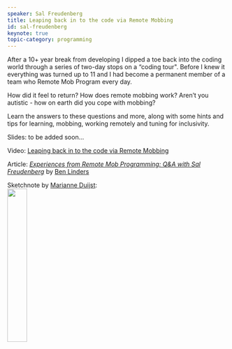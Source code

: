 ```yaml
---
speaker: Sal Freudenberg
title: Leaping back in to the code via Remote Mobbing
id: sal-freudenberg
keynote: true
topic-category: programming
---
```

After a 10+ year break from developing I dipped a toe back into the coding world through a series of two-day stops on a “coding tour". Before I knew it everything was turned up to 11 and I had become a permanent member of a team who Remote Mob Program every day.

How did it feel to return?
How does remote mobbing work?
Aren’t you autistic - how on earth did you cope with mobbing?

Learn the answers to these questions and more, along with some hints and tips for learning, mobbing, working remotely and tuning for inclusivity.

Slides: to be added soon...

Video: [Leaping back in to the code via Remote Mobbing](https://www.pscp.tv/w/1kvKpEEklQQGE)

Article: *[Experiences from Remote Mob Programming: Q&A with Sal Freudenberg](https://www.infoq.com/news/2019/02/mob-programming-freudenberg)*  by [Ben Linders](https://twitter.com/BenLinders)

Sketchnote by [Marianne Duijst](https://twitter.com/marianneduijst):<br/>
<img src="/images/2019/topics/mobbing.png" width="30%">